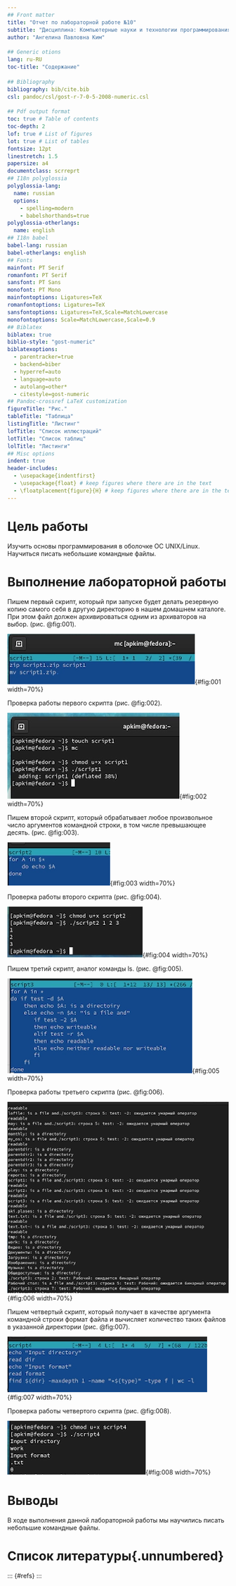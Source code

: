 ```yaml
---
## Front matter
title: "Отчет по лабораторной работе №10"
subtitle: "Дисциплина: Компьютерные науки и технологии программирования"
author: "Ангелина Павловна Ким"

## Generic otions
lang: ru-RU
toc-title: "Содержание"

## Bibliography
bibliography: bib/cite.bib
csl: pandoc/csl/gost-r-7-0-5-2008-numeric.csl

## Pdf output format
toc: true # Table of contents
toc-depth: 2
lof: true # List of figures
lot: true # List of tables
fontsize: 12pt
linestretch: 1.5
papersize: a4
documentclass: scrreprt
## I18n polyglossia
polyglossia-lang:
  name: russian
  options:
	- spelling=modern
	- babelshorthands=true
polyglossia-otherlangs:
  name: english
## I18n babel
babel-lang: russian
babel-otherlangs: english
## Fonts
mainfont: PT Serif
romanfont: PT Serif
sansfont: PT Sans
monofont: PT Mono
mainfontoptions: Ligatures=TeX
romanfontoptions: Ligatures=TeX
sansfontoptions: Ligatures=TeX,Scale=MatchLowercase
monofontoptions: Scale=MatchLowercase,Scale=0.9
## Biblatex
biblatex: true
biblio-style: "gost-numeric"
biblatexoptions:
  - parentracker=true
  - backend=biber
  - hyperref=auto
  - language=auto
  - autolang=other*
  - citestyle=gost-numeric
## Pandoc-crossref LaTeX customization
figureTitle: "Рис."
tableTitle: "Таблица"
listingTitle: "Листинг"
lofTitle: "Список иллюстраций"
lotTitle: "Список таблиц"
lolTitle: "Листинги"
## Misc options
indent: true
header-includes:
  - \usepackage{indentfirst}
  - \usepackage{float} # keep figures where there are in the text
  - \floatplacement{figure}{H} # keep figures where there are in the text
---
```


# Цель работы

Изучить основы программирования в оболочке OC UNIX/Linux. Научиться писать небольшие командные файлы.


# Выполнение лабораторной работы

Пишем первый скрипт, который при запуске будет делать резервную копию самого себя в другую директорию в нашем домашнем каталоге. При этом файл должен архивироваться одним из архиваторов на выбор. (рис. @fig:001).

![Первый скрипт](image/1.png){#fig:001 width=70%}

Проверка работы первого скрипта (рис. @fig:002).

![Проверка первого скрипта](image/2.png){#fig:002 width=70%}

Пишем второй скрипт, который обрабатывает любое произвольное число аргументов командной строки, в том числе превышающее десять. (рис. @fig:003).

![Второй скрипт](image/3.png){#fig:003 width=70%}

Проверка работы второго скрипта (рис. @fig:004).

![Проверка второго скрипта](image/4.png){#fig:004 width=70%}

Пишем третий скрипт, аналог команды ls. (рис. @fig:005).

![Третий скрипт](image/5.png){#fig:005 width=70%}

Проверка работы третьего скрипта (рис. @fig:006).

![Проверка третьего скрипт](image/6.png){#fig:006 width=70%}

Пишем четвертый скрипт, который получает в качестве аргумента командной строки формат файла и вычисляет количество таких файлов в указанной директории (рис. @fig:007).

![Четвертый скрипт](image/7.png){#fig:007 width=70%}

Проверка работы четвертого скрипта (рис. @fig:008).

![Првоерка четвертого скрипта](image/8.png){#fig:008 width=70%}


# Выводы

В ходе выполнения данной лабораторной работы мы научились писать небольшие командные файлы.

# Список литературы{.unnumbered}

::: {#refs}
:::
